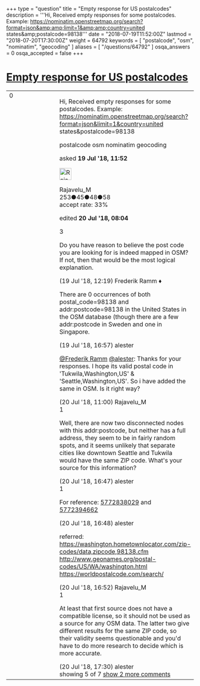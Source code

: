 +++
type = "question"
title = "Empty response for US postalcodes"
description = '''Hi, Received empty responses for some postalcodes. Example: https://nominatim.openstreetmap.org/search?format=json&amp;amp;limit=1&amp;amp;country=united states&amp;amp;postalcode=98138'''
date = "2018-07-19T11:52:00Z"
lastmod = "2018-07-20T17:30:00Z"
weight = 64792
keywords = [ "postalcode", "osm", "nominatim", "geocoding" ]
aliases = [ "/questions/64792" ]
osqa_answers = 0
osqa_accepted = false
+++

<div class="headNormal">

# [Empty response for US postalcodes](/questions/64792/empty-response-for-us-postalcodes)

</div>

<div id="main-body">

<div id="askform">

<table id="question-table" style="width:100%;">
<colgroup>
<col style="width: 50%" />
<col style="width: 50%" />
</colgroup>
<tbody>
<tr>
<td style="width: 30px; vertical-align: top"><div class="vote-buttons">
<span id="post-64792-upvote" class="ajax-command post-vote up" rel="nofollow" title="I like this post (click again to cancel)"> </span>
<div id="post-64792-score" class="post-score" title="current number of votes">
0
</div>
<span id="post-64792-downvote" class="ajax-command post-vote down" rel="nofollow" title="I dont like this post (click again to cancel)"> </span> <span id="favorite-mark" class="ajax-command favorite-mark" rel="nofollow" title="mark/unmark this question as favorite (click again to cancel)"> </span>
<div id="favorite-count" class="favorite-count">
&#10;</div>
</div></td>
<td><div id="item-right">
<div class="question-body">
<p>Hi, Received empty responses for some postalcodes. Example: <a href="https://nominatim.openstreetmap.org/search?format=json&amp;limit=1&amp;country=united">https://nominatim.openstreetmap.org/search?format=json&amp;limit=1&amp;country=united</a> states&amp;postalcode=98138</p>
</div>
<div id="question-tags" class="tags-container tags">
<span class="post-tag tag-link-postalcode" rel="tag" title="see questions tagged &#39;postalcode&#39;">postalcode</span> <span class="post-tag tag-link-osm" rel="tag" title="see questions tagged &#39;osm&#39;">osm</span> <span class="post-tag tag-link-nominatim" rel="tag" title="see questions tagged &#39;nominatim&#39;">nominatim</span> <span class="post-tag tag-link-geocoding" rel="tag" title="see questions tagged &#39;geocoding&#39;">geocoding</span>
</div>
<div id="question-controls" class="post-controls">
&#10;</div>
<div class="post-update-info-container">
<div class="post-update-info post-update-info-user">
<p>asked <strong>19 Jul '18, 11:52</strong></p>
<img src="https://secure.gravatar.com/avatar/1ffa52ca3632b5a0cf02b51459b7529b?s=32&amp;d=identicon&amp;r=g" class="gravatar" width="32" height="32" alt="Rajavelu_M&#39;s gravatar image" />
<p><span>Rajavelu_M</span><br />
<span class="score" title="253 reputation points">253</span><span title="45 badges"><span class="badge1">●</span><span class="badgecount">45</span></span><span title="48 badges"><span class="silver">●</span><span class="badgecount">48</span></span><span title="58 badges"><span class="bronze">●</span><span class="badgecount">58</span></span><br />
<span class="accept_rate" title="Rate of the user&#39;s accepted answers">accept rate:</span> <span title="Rajavelu_M has one accepted answer">33%</span></p>
</div>
<div class="post-update-info post-update-info-edited">
<p><span> edited <strong>20 Jul '18, 08:04</strong> </span></p>
</div>
</div>
<div id="comments-container-64792" class="comments-container">
<span id="64793"></span>
<div id="comment-64793" class="comment">
<div id="post-64793-score" class="comment-score">
3
</div>
<div class="comment-text">
<p>Do you have reason to believe the post code you are looking for is indeed mapped in OSM? If not, then that would be the most logical explanation.</p>
</div>
<div id="comment-64793-info" class="comment-info">
<span class="comment-age">(19 Jul '18, 12:19)</span> <span class="comment-user userinfo">Frederik Ramm ♦</span>
</div>
</div>
<span id="64800"></span>
<div id="comment-64800" class="comment">
<div id="post-64800-score" class="comment-score">
&#10;</div>
<div class="comment-text">
<p>There are 0 occurrences of both postal_code=98138 and addr:postcode=98138 in the United States in the OSM database (though there are a few addr:postcode in Sweden and one in Singapore.</p>
</div>
<div id="comment-64800-info" class="comment-info">
<span class="comment-age">(19 Jul '18, 16:57)</span> <span class="comment-user userinfo">alester</span>
</div>
</div>
<span id="64812"></span>
<div id="comment-64812" class="comment not_top_scorer">
<div id="post-64812-score" class="comment-score">
&#10;</div>
<div class="comment-text">
<p><a href="https://help.openstreetmap.org/users/104/frederik-ramm">@Frederik Ramm</a> <a href="https://help.openstreetmap.org/users/8189/alester">@alester</a>: Thanks for your responses. I hope its valid postal code in 'Tukwila,Washington,US' &amp; 'Seattle,Washington,US'. So i have added the same in OSM. Is it right way?</p>
</div>
<div id="comment-64812-info" class="comment-info">
<span class="comment-age">(20 Jul '18, 11:00)</span> <span class="comment-user userinfo">Rajavelu_M</span>
</div>
</div>
<span id="64819"></span>
<div id="comment-64819" class="comment">
<div id="post-64819-score" class="comment-score">
1
</div>
<div class="comment-text">
<p>Well, there are now two disconnected nodes with this addr:postcode, but neither has a full address, they seem to be in fairly random spots, and it seems unlikely that separate cities like downtown Seattle and Tukwila would have the same ZIP code. What's your source for this information?</p>
</div>
<div id="comment-64819-info" class="comment-info">
<span class="comment-age">(20 Jul '18, 16:47)</span> <span class="comment-user userinfo">alester</span>
</div>
</div>
<span id="64820"></span>
<div id="comment-64820" class="comment">
<div id="post-64820-score" class="comment-score">
1
</div>
<div class="comment-text">
<p>For reference: <a href="https://www.openstreetmap.org/node/5772838029">5772838029</a> and <a href="https://www.openstreetmap.org/node/5772394662">5772394662</a></p>
</div>
<div id="comment-64820-info" class="comment-info">
<span class="comment-age">(20 Jul '18, 16:48)</span> <span class="comment-user userinfo">alester</span>
</div>
</div>
<span id="64821"></span>
<div id="comment-64821" class="comment not_top_scorer">
<div id="post-64821-score" class="comment-score">
&#10;</div>
<div class="comment-text">
<p>referred: <a href="https://washington.hometownlocator.com/zip-codes/data,zipcode,98138.cfm">https://washington.hometownlocator.com/zip-codes/data,zipcode,98138.cfm</a> <a href="http://www.geonames.org/postal-codes/US/WA/washington.html">http://www.geonames.org/postal-codes/US/WA/washington.html</a> <a href="https://worldpostalcode.com/search/">https://worldpostalcode.com/search/</a></p>
</div>
<div id="comment-64821-info" class="comment-info">
<span class="comment-age">(20 Jul '18, 16:52)</span> <span class="comment-user userinfo">Rajavelu_M</span>
</div>
</div>
<span id="64824"></span>
<div id="comment-64824" class="comment">
<div id="post-64824-score" class="comment-score">
1
</div>
<div class="comment-text">
<p>At least that first source does not have a compatible license, so it should not be used as a source for any OSM data. The latter two give different results for the same ZIP code, so their validity seems questionable and you'd have to do more research to decide which is more accurate.</p>
</div>
<div id="comment-64824-info" class="comment-info">
<span class="comment-age">(20 Jul '18, 17:30)</span> <span class="comment-user userinfo">alester</span>
</div>
</div>
</div>
<div id="comment-tools-64792" class="comment-tools">
<span class="comments-showing"> showing 5 of 7 </span> <a href="#" class="show-all-comments-link">show 2 more comments</a>
</div>
<div class="clear">
&#10;</div>
<div id="comment-64792-form-container" class="comment-form-container">
&#10;</div>
<div class="clear">
&#10;</div>
</div></td>
</tr>
</tbody>
</table>

</div>

</div>

